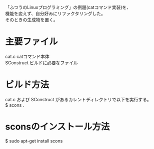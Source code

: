 「ふつうのLinuxプログラミング」の例題(catコマンド実装)を、  
機能を変えず、自分好みにリファクタリングした。  
そのときの生成物を置く。

# 主要ファイル
 cat.c          catコマンド本体  
 SConstruct     ビルドに必要なファイル

# ビルド方法
 cat.c および SConstruct があるカレントディレクトリで以下を実行する。  
 $ scons .

# sconsのインストール方法
 $ sudo apt-get install scons  

